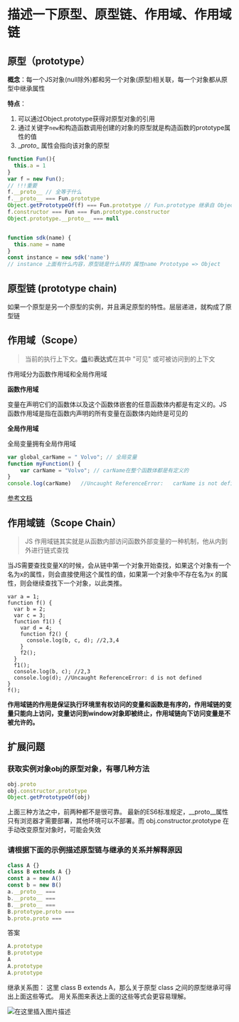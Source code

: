 # 描述一下原型、原型链、作用域、作用域链

## 原型（prototype）

**概念**：每一个JS对象(null除外)都和另一个对象(原型)相关联，每一个对象都从原型中继承属性

**特点**：

1. 可以通过Object.prototype获得对原型对象的引用
2. 通过关键字`new`和构造函数调用创建的对象的原型就是构造函数的prototype属性的值
3. \__proto__ 属性会指向该对象的原型

```js
function Fun(){
  this.a = 1
}
var f = new Fun();
// !!!重要
f.__proto__ // 全等于什么  
f.__proto__ === Fun.prototype 
Object.getPrototypeOf(f) === Fun.prototype // Fun.prototype 继承自 Object.prototype
f.constructor === Fun === Fun.prototype.constructor
Object.prototype.__proto__ === null


function sdk(name) {
  this.name = name
}
const instance = new sdk('name')
// instance 上面有什么内容，原型链是什么样的 属性name Prototype => Object 
```



## 原型链 (prototype chain)

如果一个原型是另一个原型的实例，并且满足原型的特性。层层递进，就构成了原型链



## 作用域（Scope）

> 当前的执行上下文。[值](https://developer.mozilla.org/en-US/docs/Glossary/Value)和**表达式**在其中 "可见" 或可被访问到的上下文

作用域分为函数作用域和全局作用域

**函数作用域**

变量在声明它们的函数体以及这个函数体嵌套的任意函数体内都是有定义的。JS函数作用域是指在函数内声明的所有变量在函数体内始终是可见的

**全局作用域**

全局变量拥有全局作用域

```js
var global_carName = " Volvo"; // 全局变量
function myFunction() {
    var carName = "Volvo"; // carName在整个函数体都是有定义的
}
console.log(carName)   //Uncaught ReferenceError:   carName is not defined
```

[参考文档](https://developer.mozilla.org/zh-CN/docs/Glossary/Scope)

## 作用域链（Scope Chain）

> JS 作用域链其实就是从函数内部访问函数外部变量的一种机制，他从内到外进行链式查找

当JS需要查找变量X的时候，会从链中第一个对象开始查找，如果这个对象有一个名为x的属性，则会直接使用这个属性的值，如果第一个对象中不存在名为x 的属性，则会继续查找下一个对象，以此类推。

```JS
var a = 1;
function f() {
  var b = 2;
  var c = 3;
  function f1() {
    var d = 4;
    function f2() {
      console.log(b, c, d); //2,3,4
    }
    f2();
  }
  f1();
  console.log(b, c); //2,3
  console.log(d); //Uncaught ReferenceError: d is not defined
}
f();
```

**作用域链的作用是保证执行环境里有权访问的变量和函数是有序的，作用域链的变量只能向上访问，变量访问到window对象即被终止，作用域链向下访问变量是不被允许的。**

## 扩展问题

### 获取实例对象obj的原型对象，有哪几种方法

```js
obj.proto
obj.constructor.prototype
Object.getPrototypeOf(obj)
```

上面三种方法之中，前两种都不是很可靠。
最新的ES6标准规定，__proto__属性只有浏览器才需要部署，其他环境可以不部署。而 obj.constructor.prototype 在手动改变原型对象时，可能会失效

### 请根据下面的示例描述原型链与继承的关系并解释原因

```js
class A {}
class B extends A {}
const a = new A()
const b = new B()
a.__proto__ ===
b.__proto__ ===
B.__proto__ ===
B.prototype.proto ===
b.proto.proto ===
```

答案

```js
A.prototype
B.prototype
A
A.prototype
A.prototype
```

继承关系图：
这里 class B extends A，那么关于原型 class 之间的原型继承可得出上面这些等式。
用关系图来表达上面的这些等式会更容易理解。

![在这里插入图片描述](https://img-blog.csdnimg.cn/9dda389ba3d3418eb7f16b3fef9f0bf8.png?x-oss-process=image/watermark,type_ZmFuZ3poZW5naGVpdGk,shadow_10,text_aHR0cHM6Ly9ibG9nLmNzZG4ubmV0L2ljZW13ag==,size_16,color_FFFFFF,t_70#pic_center)

​                               
